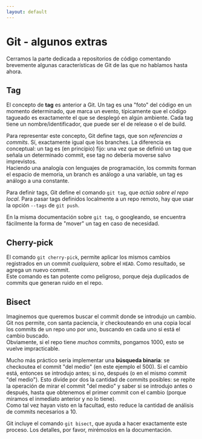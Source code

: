 ```yaml
---
layout: default
---
```


# Git - algunos extras
Cerramos la parte dedicada a repositorios de código comentando brevemente algunas características de Git de las que no hablamos hasta ahora.


## Tag
El concepto de **tag** es anterior a Git. Un tag es una "foto" del código en un momento determinado, que marca un evento, típicamente que el código tagueado es exactamente el que se desplegó en algún ambiente. Cada tag tiene un nombre/identificador, que puede ser el de release o el de build.

Para representar este concepto, Git define tags, que son _referencias a commits_. Sí, exactamente igual que los branches. 
La diferencia es conceptual: un tag es (en principio) fijo: una vez que se definió un tag que señala un determinado commit, ese tag no debería moverse salvo imprevistos.  
Haciendo una analogía con lenguajes de programación, los commits forman el espacio de memoria, un branch es análogo a una variable, un tag es análogo a una constante.

Para definir tags, Git define el comando `git tag`, que _actúa sobre el repo local_. Para pasar tags definidos localmente a un repo remoto, hay que usar la opción `--tags` de `git push`. 

En la misma documentación sobre `git tag`, o googleando, se encuentra fácilmente la forma de "mover" un tag en caso de necesidad.


## Cherry-pick
El comando `git cherry-pick`, permite aplicar los mismos cambios registrados en un commit _cualquiera_, sobre el `HEAD`. Como resultado, se agrega un nuevo commit.  
Este comando es tan potente como peligroso, porque deja duplicados de commits que generan ruido en el repo.


## Bisect
Imaginemos que queremos buscar el commit donde se introdujo un cambio. Git nos permite, con santa paciencia, ir checkouteando en una copia local los commits de un repo uno por uno, buscando en cada uno si está el cambio buscado.  
Obviamente, si el repo tiene _muchos_ commits, pongamos 1000, esto se vuelve impracticable. 

Mucho más práctico sería implementar una **búsqueda binaria**: se checkoutea el commit "del medio" (en este ejemplo el 500). Si el cambio está, entonces se introdujo antes; si no, después (o en el mismo commit "del medio"). Esto divide por dos la cantidad de commits posibles: se repite la operación de mirar el commit "del medio" y saber si se introdujo antes o después, hasta que obtenemos el primer commit con el cambio (porque miramos el inmediato anterior y no lo tiene).  
Como tal vez hayan visto en la facultad, esto reduce la cantidad de análisis de commits necesarios a 10.

Git incluye el comando `git bisect`, que ayuda a hacer exactamente este proceso. Los detalles, por favor, mirémoslos en la documentación.





